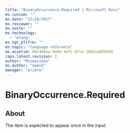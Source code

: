 ```yaml
---
title: "BinaryOccurrence.Required | Microsoft Docs"
ms.custom: ""
ms.date: "12/28/2017"
ms.reviewer: ""
ms.suite: ""
ms.technology: 
  - "mlang"
ms.tgt_pltfrm: ""
ms.topic: "language-reference"
ms.assetid: 09c408ea-9a69-4afc-87ce-3002ea858349
caps.latest.revision: 2
author: "Minewiskan"
ms.author: "owend"
manager: "erikre"
---
```

# BinaryOccurrence.Required
## About
The item is expected to appear once in the input.

